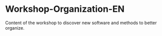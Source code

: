 # Workshop-Organization-EN
Content of the workshop to discover new software and methods to better organize.

